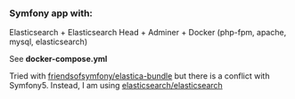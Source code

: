 ### Symfony app with:
Elasticsearch + Elasticsearch Head + Adminer + Docker (php-fpm, apache, mysql, elasticsearch)

See **docker-compose.yml**

Tried with [friendsofsymfony/elastica-bundle](https://packagist.org/packages/friendsofsymfony/elastica-bundle) but there is a conflict with Symfony5.
Instead, I am using [elasticsearch/elasticsearch](https://packagist.org/packages/elasticsearch/elasticsearch)

